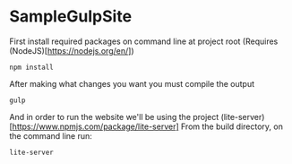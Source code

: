# SampleGulpSite

First install required packages on command line at project root (Requires (NodeJS)[https://nodejs.org/en/])
```
npm install
```

After making what changes you want you must compile the output
```
gulp
```

And in order to run the website we'll be using the project (lite-server)[https://www.npmjs.com/package/lite-server]
From the build directory, on the command line run:
```
lite-server
```
